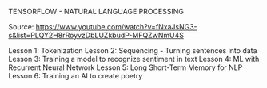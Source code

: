 TENSORFLOW - NATURAL LANGUAGE PROCESSING

Source: https://www.youtube.com/watch?v=fNxaJsNG3-s&list=PLQY2H8rRoyvzDbLUZkbudP-MFQZwNmU4S

Lesson 1: Tokenization
Lesson 2: Sequencing - Turning sentences into data
Lesson 3: Training a model to recognize sentiment in text
Lesson 4: ML with Recurrent Neural Network
Lesson 5: Long Short-Term Memory for NLP
Lesson 6: Training an AI to create poetry